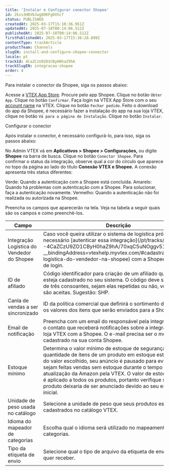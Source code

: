 ```yaml
---
title: 'Instalar e Configurar conector Shopee'
id: 2kss3HDVbJwgOOKFgOVhcf
status: PUBLISHED
createdAt: 2025-03-17T15:10:36.951Z
updatedAt: 2025-07-18T00:14:06.512Z
publishedAt: 2025-07-18T00:14:06.512Z
firstPublishedAt: 2025-03-17T15:36:28.899Z
contentType: trackArticle
productTeam: Channels
slugEN: install-and-configure-shopee-connector
locale: pt
trackId: 4CaZCzU9ZO1CByH0haZ9hA
trackSlugEN: integracao-shopee
order: 4
---
```


Para instalar o conector da Shopee, siga os passos abaixo:

Acesse a [VTEX App Store](https://apps.vtex.com/).
Procure pelo app Shopee.
Clique no botão `Obter App`.
Clique no botão `Confirmar`.
Faça login na VTEX App Store com o seu [account name](/pt/tutorial/o-que-e-account-name--i0mIGLcg3QyEy8OCicEoC) na VTEX.
Clique no botão `Fechar pedido`.
Feito o download do app da Shopee, é necessário fazer a instalação do app na sua loja VTEX, clique no botão `Vá para a página de Instalação`.
Clique no botão `Instalar`.

Configurar o conector

Após instalar o conector, é necessário configurá-lo, para isso, siga os passos abaixo: 

No Admin VTEX vá em  **Aplicativos > Shopee > Configurações,** ou digite **Shopee**  na barra de busca.
Clique no botão `Conectar Shopee`.
 Para confirmar o status da integração, observe qual a cor do círculo que aparece no topo da página ao lado do título **Conexão VTEX e Shopee.** A conexão apresenta três status diferentes:

Verde: Quando a autenticação com a Shopee está concluída.
Amarelo: Quando há problemas com autenticação com a Shopee. Para solucionar, faça a autenticação novamente.
Vermelho: Quando a autenticação não foi realizada ou autorizada na Shopee.

Preencha os campos que aparecerão na tela. Veja na tabela a seguir quais são os campos e como preenchê-los.

<table class="tg"><thead>
  <tr>
    <th class="tg-it04"><span style="font-weight:bold">Cam</span>p<span style="font-weight:bold">o</span></th>
    <th class="tg-it04"><span style="font-weight:bold">Descrição</span></th>
  </tr></thead>
<tbody>
  <tr>
    <td class="tg-n6bu">Integração Logística do Vendedor do Shopee<br></td>
    <td class="tg-2fdn">Caso você queira utilizar o sistema de logística próprio, é necessário [autenticar essa integração](/pt/tracks/--4CaZCzU9ZO1CByH0haZ9hA/70xqC5uNOggv51Lb3su45w?__bindingAddress=vtexhelp.myvtex.com/#cadastrando-logistica-do-vendedor-na-shopee) com a Shopee por meio de login.</td>
  </tr>
  <tr>
    <td class="tg-n6bu">ID de afiliado</td>
    <td class="tg-2fdn">Código identificador para criação de um afiliado que ainda não esteja cadastrado no seu sistema. O código deve ser composto de três consoantes, sejam elas repetidas ou não, vogais não são aceitas. Sugestão: SHP.</td>
  </tr>
  <tr>
    <td class="tg-n6bu">Canla de vendas a ser sincronizado</td>
    <td class="tg-2fdn">ID da política comercial que definirá o sortimento de catálogo e os valores dos itens que serão enviados para a Shopee.</td>
  </tr>
  <tr>
    <td class="tg-n6bu">Email de notificação</td>
    <td class="tg-2fdn">Preencha com um email do responsável pela integração. Este é o contato que receberá notificações sobre a integração da sua loja VTEX com a Shopee. O e-mail precisa ser o mesmo cadastrado na sua conta Shopee.</td>
  </tr>
  <tr>
    <td class="tg-n6bu">Estoque mínimo</td>
    <td class="tg-2fdn">Determina o valor mínimo de estoque de segurança. Se a quantidade de itens de um produto em estoque estiver abaixo do valor escolhido, seu anúncio é pausado para evitar que sejam feitas vendas sem estoque durante o tempo de atualização da Amazon pela VTEX. O valor de estoque mínimo é aplicado a todos os produtos, portanto verifique se algum produto deixaria de ser anunciado devido ao seu estoque inicial.</td>
  </tr>
  <tr>
    <td class="tg-n6bu">Unidade de peso usada no catálogo</td>
    <td class="tg-2fdn">Selecione a unidade de peso que seus produtos estão cadastrados no catálogo VTEX.</td>
  </tr>
  <tr>
    <td class="tg-n6bu">Idioma do mapeador de categorias</td>
    <td class="tg-2fdn">Escolha qual o idioma será utilizado no mapeamento de categorias.</td>
  </tr>
  <tr>
    <td class="tg-n6bu">Tipo da etiqueta de envio</td>
    <td class="tg-2fdn">Selecione qual o tipo de arquivo da etiqueta de envio você quer receber.</td>
  </tr>
</tbody></table>

